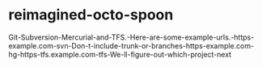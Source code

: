# reimagined-octo-spoon
Git-Subversion-Mercurial-and-TFS.-Here-are-some-example-urls.-https-example.com-svn-Don-t-include-trunk-or-branches-https-example.com-hg-https-tfs.example.com-tfs-We-ll-figure-out-which-project-next
